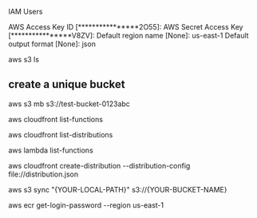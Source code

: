 IAM
Users

AWS Access Key ID [****************2O55]:
AWS Secret Access Key [****************V8ZV]:
Default region name [None]: us-east-1
Default output format [None]: json

aws s3 ls

## create a unique bucket
aws s3 mb s3://test-bucket-0123abc

aws cloudfront list-functions

aws cloudfront list-distributions

aws lambda list-functions

aws cloudfront create-distribution --distribution-config file://distribution.json

aws s3 sync "{YOUR-LOCAL-PATH}" s3://{YOUR-BUCKET-NAME}

aws ecr get-login-password --region us-east-1
